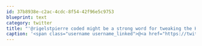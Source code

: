 ```yaml
---
id: 37b8938e-c2ac-4cdc-8f54-42f96e5c9753
blueprint: text
category: twitter
title: "'@rigelstpierre coded might be a strong word for tweaking the HTML5Boilerplate but at least the site looks nice and simple."
caption: '<span class="username username_linked">@<a href="https://twitter.com/rigelstpierre" title="Rigel St. Pierre">rigelstpierre</a></span> coded might be a strong word for tweaking the HTML5Boilerplate but at least the site looks nice and simple.'
---
```

